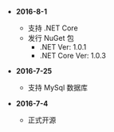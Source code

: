 * **2016-8-1**
	* 支持 .NET Core
  * 发行 NuGet 包
    * .NET Ver: 1.0.1
    * .NET Core Ver: 1.0.3

* **2016-7-25**
  * 支持 MySql 数据库

* **2016-7-4**
	* 正式开源
